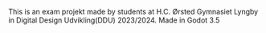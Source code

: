 This is an exam projekt made by students at H.C. Ørsted Gymnasiet Lyngby in Digital Design Udvikling(DDU) 2023/2024. Made in Godot 3.5
